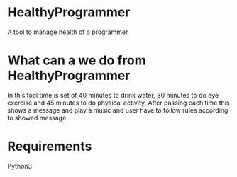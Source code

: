 # HealthyProgrammer
A tool to manage health of a programmer
<h1>What can a we do from HealthyProgrammer</h1>
 In this tool time is set of 40 minutes to drink water, 30 minutes to do eye exercise and 45 minutes to do physical activity. After passing each time this shows a message and play a music and user have to follow rules according to showed message.
 <h1>Requirements</h1>
 Python3
